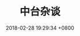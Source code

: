 ---
layout: post
title: "中台杂谈"
date: 2018-02-28 19:29:34 +0800
comments: true
categories: architecture
---